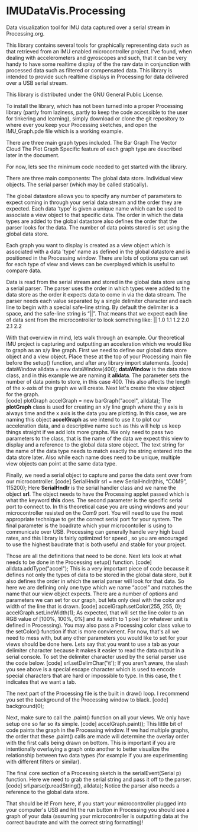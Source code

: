 # IMUDataVis.Processing
Data visualization tool for IMU data captured over a serial stream in Processing.org.

This library contains several tools for graphically representing data such as that retrieved from an IMU enabled microcontroller project.  I've found, when dealing with accelerometers and gyroscopes and such, that it can be very handy to have some realtime display of the the raw data in conjunction with processed data such as filtered or compensated data.  This library is intended to provide such realtime displays in Processing for data delivered over a USB serial stream.

This library is distributed under the GNU General Public License.

To install the library, which has not been turned into a proper Processing library (partly from laziness, partly to keep the code accessible to the user for tinkering and learning), simply download or clone the git repository to where ever you keep your Processing sketches, and open the IMU_Graph.pde file which is a working example.

There are three main graph types included.
The Bar Graph
The Vector Cloud
The Plot Graph
Specific feature of each graph type are described later in the document.

For now, lets see the minimum code needed to get started with the library.

There are three main components:
The global data store.
Individual view objects.
The serial parser (which may be called statically).

The global datastore allows you to specify any number of parameters to expect coming in through your serial data stream and the order they are expected.  Each data 'type' is given a unique name which can be used to associate a view object to that specific data.  The order in which the data types are added to the global datastore also defines the order that the parser looks for the data.  The number of data points stored is set using the global data store.

Each graph you want to display is created as a view object which is associated with a data 'type' name as defined in the global datastore and is positioned in the Processing window.  There are lots of options you can set for each type of view and views can be overplayed which is useful to compare data.

Data is read from the serial stream and stored in the global data store using a serial parser.  The parser uses the order in which types were added to the data store as the order it expects data to come in via the data stream.  The parser needs each value separated by a single delimiter character and each line to begin with a special safe-line string.  By default the delimiter is a space, and the safe-line string is “||”.  That means that we expect each line of data sent from the microcontroller to look something like: || 1.0 1.1 1.2 2.0 2.1 2.2


With that overview in mind, lets walk through an example.
Our theoretical IMU project is capturing and outputting an acceleration which we would like to graph as an x/y line graph.
First we need to define our global data store object and a view object.  Place these at the top of your Processing main file before the setup() function, and after any library import statements.
[code] dataWindow alldata = new dataWindow(400);
__dataWindow__ is the data store class, and in this example we are naming it __alldata__.  The parameter sets the number of data points to store, in this case 400.  This also affects the length of the x-axis of the graph we will create.
Next let's create the view object for the graph.  
[code] plotGraph accelGraph = new barGraph("accel", alldata);
The __plotGraph__ class is used for creating an x/y line graph where the y axis is always time and the x axis is the data you are plotting.  In this case, we are naming this object __accelGraph__ as we intend to use it to plot our acceleration data, and a descriptive name such as this will help us keep things straight if we add lots more graphs.  We only need to pass two parameters to the class, that is the name of the data we expect this view to display and a reference to the global data store object.  The text string for the name of the data type needs to match exactly the string entered into the data store later.  Also while each name does need to be unique, multiple view objects can point at the same data type.
 
Finally, we need a serial object to capture and parse the data sent over from our microcontroller.
[code] SerialHndlr srl = new SerialHndlr(this, “COM9”, 115200);
Here __SerialHndlr__ is the serial handler class and we name the object __srl__.  The object needs to have the Processing applet passed which is what the keyword __this__ does.  The second parameter is the specific serial port to connect to.  In this theoretical case you are using windows and your microcontroller resisted on the Com9 port.  You will need to use the most appropriate technique to get the correct serial port for your system.  The final parameter is the boadrate which your microcontoller is using to communicate over USB.  Processing can generally handle very high baud rates, and this library is fairly optimized for speed </brag>, so you are encouraged to use the highest baudrate that is both useful and stable for your project.

Those are all the definitions that need to be done.  Next lets look at what needs to be done in the Processing setup() function.
[code] alldata.addType("accel");
This is a very important piece of code because it defines not only the types of data to be stored in the global data store, but it also defines the order in which the serial parser will look for that data.  So here we are defining only one type which we name “accel” and matches the name that our view object expects.
There are a number of options and parameters we can set for our graph, but lets only deal with the color and width of the line that is drawn.
[code] accelGraph.setColor(255, 255, 0);
  accelGraph.setLineWidth(1);
As expected, that will set the line color to an RGB value of [100%, 100%, 0%] and its width to 1 pixel (or whatever unit is defined in Processing).  You may also pass a Processing color class value to the setColor() function if that is more convienent.
For now, that's all we need to mess with, but any other parameters you would like to set for your views should be done here.
Lets say that you want to use a tab as your delimiter character because it makes it easier to read the data output in a serial console.  To set the delimiter character used by the serial parser use the code below.
[code] srl.setDelimChar('\t');
If you aren't aware, the slash you see above is a special escape character which is used to encode special characters that are hard or impossible to type.  In this case, the t indicates that we want a tab.

The next part of the Processing file is the built in draw() loop.  I recommend you set the background of the Processing window to black.
[code] background(0);

Next, make sure to call the .paint() function on all your views.  We only have setup one so far so its simple.
[code] accelGraph.paint();
This little bit of code paints the graph in the Processing window.  If we had multiple graphs, the order that these .paint() calls are made will determine the overlay order with the first calls being drawn on bottom.  This is important if you are intentionally overlaying a graph onto another to better visualize the relationship between two data types (for example if you are experimenting with different filters or similar).

The final core section of a Processing sketch is the serialEvent(Serial p) function.  Here we need to grab the serial string and pass it off to the parser.
[code] srl.parse(p.readString(), alldata);
Notice the parser also needs a reference to the global data store.

That should be it!  From here, if you start your microcontroller plugged into your computer's USB and hit the run button in Processing you should see a graph of your data (assuming your microcontroller is outputting data at the correct baudrate and with the correct string formatting)!


